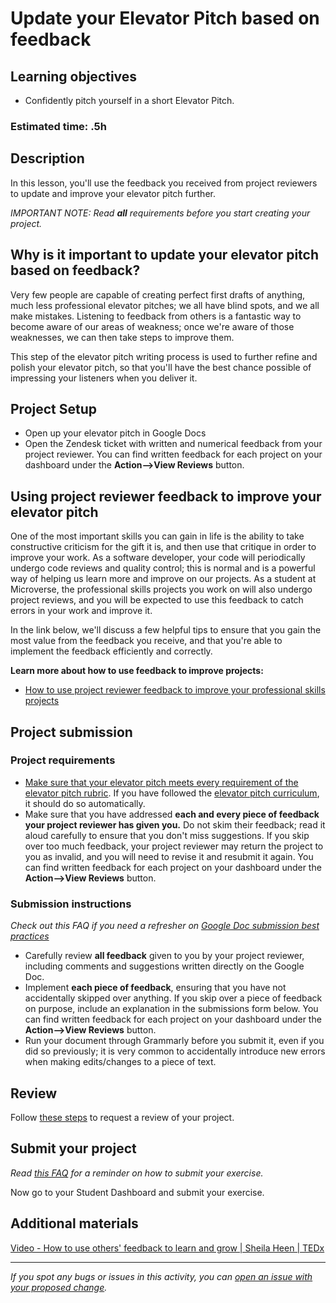 # Update your Elevator Pitch based on feedback

## **Learning objectives**

- Confidently pitch yourself in a short Elevator Pitch.

### **Estimated time: .5h**

## **Description**

In this lesson, you'll use the feedback you received from project reviewers to update and improve your elevator pitch further.

*IMPORTANT NOTE: Read **all** requirements before you start creating your project.*

## Why is it important to update your elevator pitch based on feedback?

Very few people are capable of creating perfect first drafts of anything, much less professional elevator pitches; we all have blind spots, and we all make mistakes. Listening to feedback from others is a fantastic way to become aware of our areas of weakness; once we're aware of those weaknesses, we can then take steps to improve them.

This step of the elevator pitch writing process is used to further refine and polish your elevator pitch, so that you'll have the best chance possible of impressing your listeners when you deliver it.

## Project Setup

- Open up your elevator pitch in Google Docs
- Open the Zendesk ticket with written and numerical feedback from your project reviewer. You can find written feedback for each project on your dashboard under the **Action—>View Reviews** button.

## Using project reviewer feedback to improve your elevator pitch

One of the most important skills you can gain in life is the ability to take constructive criticism for the gift it is, and then use that critique in order to improve your work. As a software developer, your code will periodically undergo code reviews and quality control; this is normal and is a powerful way of helping us learn more and improve on our projects. As a student at Microverse, the professional skills projects you work on will also undergo project reviews, and you will be expected to use this feedback to catch errors in your work and improve it.

In the link below, we'll discuss a few helpful tips to ensure that you gain the most value from the feedback you receive, and that you're able to implement the feedback efficiently and correctly.

**Learn more about how to use feedback to improve projects:**

- [How to use project reviewer feedback to improve your professional skills projects](https://github.com/microverseinc/curriculum-professional-skills/blob/main/interview-prep/how-to-use-project-reviewer-feedback-to-improve-your-professional-skills-projects.md)

## Project submission

### Project requirements

- [Make sure that your elevator pitch meets every requirement of the elevator pitch rubric](https://docs.google.com/document/d/1ULe_jeJfj38Pm_Aj_jqVkUVyL8E-dJn6inLB1ITcUF8/edit). If you have followed the [elevator pitch curriculum](use-your-usp-to-craft-the-first-draft-of-your-elevator-pitch.md), it should do so automatically. 
- Make sure that you have addressed **each and every piece of feedback your project reviewer has given you.** Do not skim their feedback; read it aloud carefully to ensure that you don't miss suggestions. If you skip over too much feedback, your project reviewer may return the project to you as invalid, and you will need to revise it and resubmit it again. You can find written feedback for each project on your dashboard under the **Action—>View Reviews** button.

### **Submission instructions**

*Check out this FAQ if you need a refresher on [Google Doc submission best practices](https://microverse.zendesk.com/hc/en-us/articles/360063156813)*

- Carefully review **all feedback** given to you by your project reviewer, including comments and suggestions written directly on the Google Doc.
- Implement **each piece of feedback**, ensuring that you have not accidentally skipped over anything. If you skip over a piece of feedback on purpose, include an explanation in the submissions form below. You can find written feedback for each project on your dashboard under the **Action—>View Reviews** button.
- Run your document through Grammarly before you submit it, even if you did so previously; it is very common to accidentally introduce new errors when making edits/changes to a piece of text.


## Review

Follow [these steps](https://github.com/microverseinc/curriculum-transversal-skills/blob/main/code-review/articles/how_to_ask_for_a_prof_skills_review.md) to request a  review of your project.

## Submit your project

*Read [this FAQ](https://microverse.zendesk.com/hc/en-us/articles/360061344234) for a reminder on how to submit your exercise.*

Now go to your Student Dashboard and submit your exercise.

## Additional materials

[Video - How to use others' feedback to learn and grow | Sheila Heen | TEDx](https://www.youtube.com/watch?v=FQNbaKkYk_Q)

------

_If you spot any bugs or issues in this activity, you can [open an issue with your proposed change](https://github.com/microverseinc/curriculum-transversal-skills/blob/main/git-github/articles/open_issue.md)._